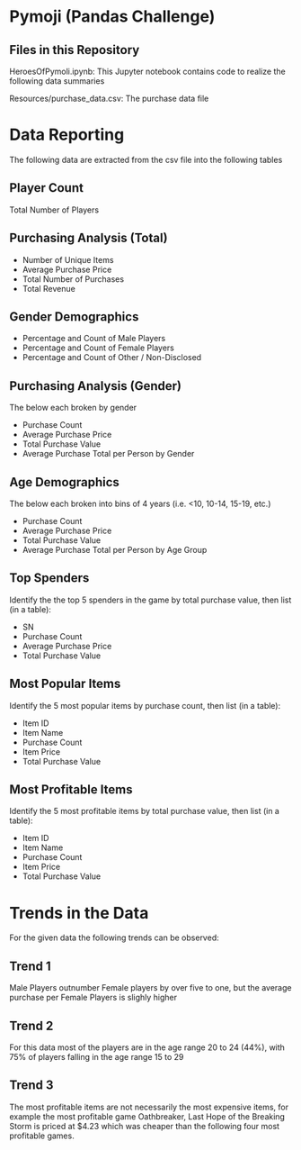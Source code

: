 # Pymoji (Pandas Challenge)

## Files in this Repository
HeroesOfPymoli.ipynb: This Jupyter notebook contains code to realize the following data summaries

Resources/purchase_data.csv: The purchase data file

# Data Reporting
The following data are extracted from the csv file into the following tables

## Player Count
Total Number of Players

## Purchasing Analysis (Total)

* Number of Unique Items
* Average Purchase Price
* Total Number of Purchases
* Total Revenue


## Gender Demographics

* Percentage and Count of Male Players
* Percentage and Count of Female Players
* Percentage and Count of Other / Non-Disclosed


## Purchasing Analysis (Gender)

The below each broken by gender

* Purchase Count
* Average Purchase Price
* Total Purchase Value
* Average Purchase Total per Person by Gender

## Age Demographics

The below each broken into bins of 4 years (i.e. <10, 10-14, 15-19, etc.)

* Purchase Count
* Average Purchase Price
* Total Purchase Value
* Average Purchase Total per Person by Age Group

## Top Spenders

Identify the the top 5 spenders in the game by total purchase value, then list (in a table):

* SN
* Purchase Count
* Average Purchase Price
* Total Purchase Value

## Most Popular Items

Identify the 5 most popular items by purchase count, then list (in a table):

* Item ID
* Item Name
* Purchase Count
* Item Price
* Total Purchase Value


## Most Profitable Items

Identify the 5 most profitable items by total purchase value, then list (in a table):

* Item ID
* Item Name
* Purchase Count
* Item Price
* Total Purchase Value


# Trends in the Data

For the given data the following trends can be observed:

## Trend 1

Male Players outnumber Female players by over five to one, but the average purchase per Female Players is slighly higher

## Trend 2

For this data most of the players are in the age range 20 to 24 (44%), with 75% of players falling in the age range 15 to 29

## Trend 3

The most profitable items are not necessarily the most expensive items, for example the most profitable game Oathbreaker, Last Hope of the Breaking Storm is priced at $4.23 which was cheaper than the following four most profitable games.
 
